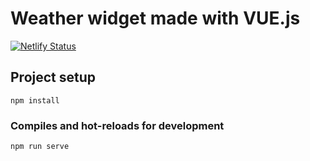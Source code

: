# Weather widget made with VUE.js

[![Netlify Status](https://api.netlify.com/api/v1/badges/f3ffd654-c89f-46d3-927f-3fc7e77310cc/deploy-status)](https://app.netlify.com/sites/my-weather-widget/deploys)

## Project setup
```
npm install
```

### Compiles and hot-reloads for development
```
npm run serve
```